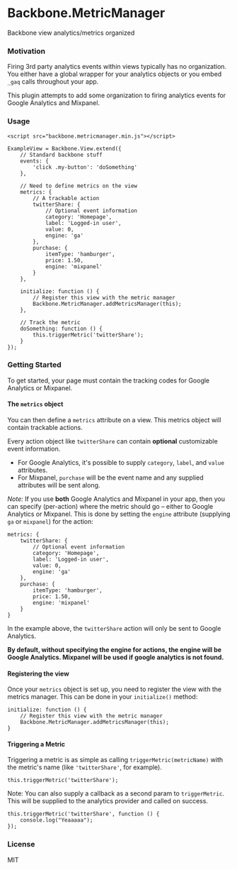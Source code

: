 Backbone.MetricManager
===

Backbone view analytics/metrics organized

### Motivation

Firing 3rd party analytics events within views typically has no organization. You either have a global wrapper for your analytics objects or you embed `_gaq` calls throughout your app.

This plugin attempts to add some organization to firing analytics events for Google Analytics and Mixpanel.

### Usage
	<script src="backbone.metricmanager.min.js"></script>

	ExampleView = Backbone.View.extend({
		// Standard backbone stuff
		events: {
			'click .my-button': 'doSomething'
		},
		
		// Need to define metrics on the view
		metrics: {
			// A trackable action
			twitterShare: {
				// Optional event information
				category: 'Homepage',
				label: 'Logged-in user',
				value: 0,
        		engine: 'ga'
			},
			purchase: {
				itemType: 'hamburger',
				price: 1.50,
				engine: 'mixpanel'
			}
		},
			
		initialize: function () {
			// Register this view with the metric manager
			Backbone.MetricManager.addMetricsManager(this);
		},
		
		// Track the metric
		doSomething: function () {
			this.triggerMetric('twitterShare');
		}
	});

### Getting Started

To get started, your page must contain the tracking codes for Google Analytics or Mixpanel.

#### The `metrics` object

You can then define a `metrics` attribute on a view. This metrics object will contain trackable actions. 

Every action object like `twitterShare` can contain **optional** customizable event information. 

 * For Google Analytics, it's possible to supply `category`, `label`, and `value` attributes. 
 * For Mixpanel, `purchase` will be the event name and any supplied attributes will be sent along.

*Note:* If you use **both** Google Analytics and Mixpanel in your app, then you can specify (per-action) where the metric should go – either to Google Analytics or Mixpanel. This is done by setting the `engine` attribute (supplying `ga` or `mixpanel`) for the action:

	metrics: {
		twitterShare: {
			// Optional event information
			category: 'Homepage',
			label: 'Logged-in user',
			value: 0,
			engine: 'ga'
		},
		purchase: {
			itemType: 'hamburger',
			price: 1.50,
			engine: 'mixpanel'
		}
	}

In the example above, the `twitterShare` action will only be sent to Google Analytics.

**By default, without specifying the engine for actions, the engine will be Google Analytics. Mixpanel will be used if google analytics is not found.**

#### Registering the view

Once your `metrics` object is set up, you need to register the view with the metrics manager. This can be done in your `initialize()` method:

	initialize: function () {
		// Register this view with the metric manager
		Backbone.MetricManager.addMetricsManager(this);
	}

#### Triggering a Metric

Triggering a metric is as simple as calling `triggerMetric(metricName)` with the metric's name (like `'twitterShare'`, for example).

	this.triggerMetric('twitterShare');

Note: You can also supply a callback as a second param to `triggerMetric`. This will be supplied to the analytics provider and called on success.
	
	this.triggerMetric('twitterShare', function () {
		console.log("Yeaaaaa");
	});

### License
MIT